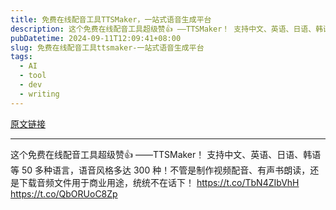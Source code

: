 ```yaml
---
title: 免费在线配音工具TTSMaker，一站式语音生成平台
description: 这个免费在线配音工具超级赞👍 ——TTSMaker！ 支持中文、英语、日语、韩语等 50 多种语言，语音风格多达 300 种！不管是制作视频配音、有声书朗读，还是下载音频文件用于商业用途，统统不在话下！ 
pubDatetime: 2024-09-11T12:09:41+08:00
slug: 免费在线配音工具ttsmaker-一站式语音生成平台
tags: 
  - AI
  - tool
  - dev
  - writing
---
```


[原文链接](https://x.com/lucy_love_ai/status/1833763164661694928?s=12&t=D3VZWD30-f7ylSHW3OdYgQ)

---

这个免费在线配音工具超级赞👍 ——TTSMaker！ 支持中文、英语、日语、韩语等 50 多种语言，语音风格多达 300 种！不管是制作视频配音、有声书朗读，还是下载音频文件用于商业用途，统统不在话下！ https://t.co/TbN4ZIbVhH https://t.co/QbORUoC8Zp
